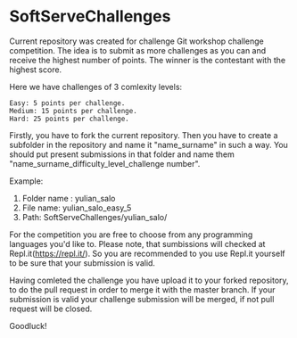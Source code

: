 # SoftServeChallenges

Current repository was created for challenge Git workshop challenge competition. The idea is to submit as more challenges as you can and receive the highest number of points. The winner is the contestant with the highest score.

Here we have challenges of 3 comlexity levels:

    Easy: 5 points per challenge.
    Medium: 15 points per challenge.
    Hard: 25 points per challenge.

Firstly, you have to fork the current repository. Then you have to create a subfolder in the repository and name it "name_surname" in such a way. You should put present submissions in that folder and name them "name_surname_difficulty_level_challenge number".

Example: 
1) Folder name : yulian_salo
2) File name: yulian_salo_easy_5
3) Path: SoftServeChallenges/yulian_salo/


For the competition you are free to choose from any programming languages you'd like to. Please note, that sumbissions will checked at Repl.it(https://repl.it/). So you are recommended to you use Repl.it yourself to be sure that your submission is valid.

Having comleted the challenge you have upload it to your forked repository, to do the pull request in order to merge it with the master branch. If your submission is valid your challenge submission will be merged, if not pull request will be closed.

Goodluck!
